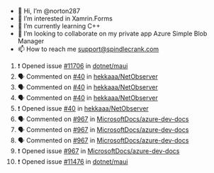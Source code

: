 - 👋 Hi, I’m @norton287
- 👀 I’m interested in Xamrin.Forms
- 🌱 I’m currently learning C++
- 💞️ I’m looking to collaborate on my private app Azure Simple Blob Manager
- 📫 How to reach me support@spindlecrank.com

<!---
norton287/norton287 is a ✨ special ✨ repository because its `README.md` (this file) appears on your GitHub profile.
You can click the Preview link to take a look at your changes.
--->
<!--START_SECTION:activity-->
1. ❗️ Opened issue [#11706](https://github.com/dotnet/maui/issues/11706) in [dotnet/maui](https://github.com/dotnet/maui)
2. 🗣 Commented on [#40](https://github.com/hekkaaa/NetObserver/issues/40) in [hekkaaa/NetObserver](https://github.com/hekkaaa/NetObserver)
3. 🗣 Commented on [#40](https://github.com/hekkaaa/NetObserver/issues/40) in [hekkaaa/NetObserver](https://github.com/hekkaaa/NetObserver)
4. 🗣 Commented on [#40](https://github.com/hekkaaa/NetObserver/issues/40) in [hekkaaa/NetObserver](https://github.com/hekkaaa/NetObserver)
5. ❗️ Opened issue [#40](https://github.com/hekkaaa/NetObserver/issues/40) in [hekkaaa/NetObserver](https://github.com/hekkaaa/NetObserver)
6. 🗣 Commented on [#967](https://github.com/MicrosoftDocs/azure-dev-docs/issues/967) in [MicrosoftDocs/azure-dev-docs](https://github.com/MicrosoftDocs/azure-dev-docs)
7. 🗣 Commented on [#967](https://github.com/MicrosoftDocs/azure-dev-docs/issues/967) in [MicrosoftDocs/azure-dev-docs](https://github.com/MicrosoftDocs/azure-dev-docs)
8. 🗣 Commented on [#967](https://github.com/MicrosoftDocs/azure-dev-docs/issues/967) in [MicrosoftDocs/azure-dev-docs](https://github.com/MicrosoftDocs/azure-dev-docs)
9. ❗️ Opened issue [#967](https://github.com/MicrosoftDocs/azure-dev-docs/issues/967) in [MicrosoftDocs/azure-dev-docs](https://github.com/MicrosoftDocs/azure-dev-docs)
10. ❗️ Opened issue [#11476](https://github.com/dotnet/maui/issues/11476) in [dotnet/maui](https://github.com/dotnet/maui)
<!--END_SECTION:activity-->
